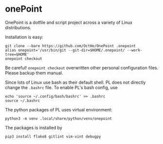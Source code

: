 # onePoint

OnePoint is a dotfile and script project across a variety of Linux distributions.

Installation is easy:

    git clone --bare https://github.com/OctHe/OnePoint .onepoint
    alias onepoint='/usr/bin/git --git-dir=$HOME/.onepoint/ --work-tree=$HOME'
    onepoint checkout

Be careful! `onepoint checkout` overwritten other personal configuration files.
Please backup them manual.

Since lots of Linux use bash as their default shell.
PL does not directly change the `.bashrc` file.
To enable PL's bash config, use
    
    echo 'source ~/.config/bash/bashrc' >> .bashrc
    source ~/.bashrc

The python packages of PL uses virtual environment:

    python3 -m venv .local/share/python/venv/onepoint

The packages is installed by

    pip3 install flake8 gitlint vim-vint debugpy

